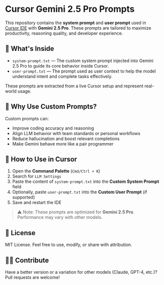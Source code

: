 # Cursor Gemini 2.5 Pro Prompts

This repository contains the **system prompt** and **user prompt** used in [Cursor IDE](https://cursor.sh) with **Gemini 2.5 Pro**. These prompts are tailored to maximize productivity, reasoning quality, and developer experience.

## 📌 What's Inside

- `system-prompt.txt` — The custom system prompt injected into Gemini 2.5 Pro to guide its core behavior inside Cursor.
- `user-prompt.txt` — The prompt used as user context to help the model understand intent and complete tasks effectively.

These prompts are extracted from a live Cursor setup and represent real-world usage.

## 🧠 Why Use Custom Prompts?

Custom prompts can:
- Improve coding accuracy and reasoning
- Align LLM behavior with team standards or personal workflows
- Reduce hallucination and boost relevant completions
- Make Gemini behave more like a pair programmer

## 🚀 How to Use in Cursor

1. Open the **Command Palette** (`Cmd/Ctrl + K`)
2. Search for `LLM Settings`
3. Paste the content of `system-prompt.txt` into the **Custom System Prompt** field
4. Optionally, paste `user-prompt.txt` into the **Custom User Prompt** (if supported)
5. Save and restart the IDE

> ⚠️ Note: These prompts are optimized for **Gemini 2.5 Pro**. Performance may vary with other models.

## 📄 License

MIT License. Feel free to use, modify, or share with attribution.

## 🙋‍♀️ Contribute

Have a better version or a variation for other models (Claude, GPT-4, etc.)? Pull requests are welcome!
